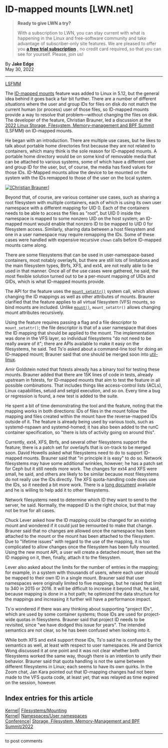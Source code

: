 # ID-mapped mounts [LWN.net]

> **Ready to give LWN a try?**
> 
> With a subscription to LWN, you can stay current with what is happening in the Linux and free-software community and take advantage of subscriber-only site features. We are pleased to offer you **[a free trial subscription](https://lwn.net/Promo/nst-trial/claim)** , no credit card required, so that you can see for yourself. Please, join us! 

By **Jake Edge**  
May 30, 2022 

* * *

[LSFMM](/Articles/lsfmm2022/)

The [ID-mapped mounts](/Articles/837566/) feature was added to Linux in 5.12, but the general idea behind it goes back a fair bit further. There are a number of different situations where the user and group IDs for files on disk do not match the current human (or process) user of those files, so ID-mapped mounts provide a way to resolve that problem—without changing the files on disk. The developer of the feature, Christian Brauner, led a discussion at the [2022 Linux Storage, Filesystem, Memory-management and BPF Summit](https://events.linuxfoundation.org/lsfmm/) (LSFMM) on ID-mapped mounts. 

He began with an introduction. There are multiple use cases, but he likes to talk about portable home directories first because they are not related to containers, which many think is the sole reason for ID-mapped mounts. A portable home directory would be on some kind of removable media that can be attached to various systems, some of which have a different user and group ID for the user, but, of course, the media has fixed values for those IDs. ID-Mapped mounts allow the device to be mounted on the system with the IDs remapped to those of the user on the local system. 

[ ![\[Christian Brauner\]](https://static.lwn.net/images/2022/lsfmm-brauner-sm.png) ](/Articles/896513/)

Beyond that, of course, are various container use cases, such as sharing a root filesystem with multiple containers, each of which is using its own user namespace with a different mapping for UID 0. Each of the containers needs to be able to access the files as "root", but UID 0 inside the namespace is mapped to some nonzero UID on the host system; an ID-mapped mount would enable that nonzero ID to be mapped to UID 0 for filesystem access. Similarly, sharing data between a host filesystem and one in a user namespace may require remapping the IDs. Some of these cases were handled with expensive recursive `chown` calls before ID-mapped mounts came along. 

There are some filesystems that can be used in user-namespace-based containers, most notably overlayfs, but there are still lots of limitations and the main filesystem types, Btrfs, XFS, and ext4, are not really able to be used in that manner. Once all of the use cases were gathered, he said, the most flexible solution turned out to be a per-mount mapping of UIDs and GIDs, which is what ID-mapped mounts provide. 

The API for the feature uses the [`mount_setattr()`](https://man7.org/linux/man-pages/man2/mount_setattr.2.html) system call, which allows changing the ID mappings as well as other attributes of mounts. Brauner clarified that the feature applies to all virtual filesystem (VFS) mounts, so bind mounts are included. Unlike [`mount()`](https://man7.org/linux/man-pages/man2/mount.2.html), `mount_setattr()` allows changing mount attributes recursively. 

Using the feature requires passing a flag and a file descriptor to `mount_setattr()`; the file descriptor is that of a user namespace that does the ID mapping that should be applied to the mount. The implementation was done in the VFS layer, so individual filesystems "do not need to be really aware of it"; there are APIs available to make it easy on the filesystems, he said. Ted Ts'o asked about a command-line tool for doing an ID-mapped mount; Brauner said that one should be merged soon into [util-linux](https://github.com/util-linux/util-linux). 

Amir Goldstein noted that fstests already has a binary tool for testing these mounts. Brauner added that there are 15K lines of code in tests, already upstream in fstests, for ID-mapped mounts that aim to test the feature in all possible combinations. That includes things like access-control lists (ACLs), Linux capabilities, setuid and setgid execution, and so on. Every time a bug or regression is found, a new test is added to the suite. 

He spent a bit of time demonstrating the tool and the feature, noting that the mapping works in both directions: IDs of files in the mount follow the mapping and files created within the mount have the reverse-mapped IDs outside of it. The feature is already being used by various tools, such as systemd-nspawn and systemd-homed; it has also been added to the runC container specification, so "there is lots of activity going on around this". 

Currently, ext4, XFS, Btrfs, and several other filesystems support the feature; there is a patch set for overlayfs that is on-track to be merged soon. David Howells asked what filesystems need to do to support ID-mapped mounts. Brauner said that "in principle it is easy" to do so. Network filesystems may have some additional wrinkles, however; he has a patch set for Ceph but it still needs more work. The changes for ext4 and XFS were small, he said, and others are likely to be similar because most filesystems do not really use the IDs directly. The XFS quota-handling code does use the IDs, so it needed a bit more work. There is a [long document](https://www.kernel.org/doc/html/latest/filesystems/idmappings.html) available and he is willing to help add it to other filesystems. 

Network filesystems need to determine which ID they want to send to the server, he said. Normally, the mapped ID is the right choice, but that may not be true for all cases. 

Chuck Lever asked how the ID mapping could be changed for an existing mount and wondered if it could just be remounted to make that change. Brauner said that no changes are allowed once the namespace has been attached to the mount or the mount has been attached to the filesystem. Due to "lifetime issues" with regard to the use of the mapping, it is too complicated to allow changes once the filesystem has been fully mounted. Using the new mount API, a user will create a detached mount, then set the ID mapping on it, then, finally, attach it to the filesystem. 

Lever also asked about the limits for the number of entries in the mapping; for example, in a system with thousands of users, where each user should be mapped to their own ID in a single mount. Brauner said that user namespaces were originally limited to five mappings, but he raised that limit to 340 in 2015 or 2016. It will be difficult to increase it beyond that, he said, because mapping is done in a hot path; he optimized the data structure for the mappings and increasing it further will have a performance impact. 

Ts'o wondered if there was any thinking about supporting "project IDs", which are used by some container systems; those IDs are used for project-wide quotas in filesystems. Brauner said that project ID needs to be revisited, since "we have dodged this issue for years". The intended semantics are not clear, so he has been confused when looking into it. 

While both XFS and ext4 support those IDs, Ts'o said he is confused by the semantics as well, at least with respect to user namespaces. He and Darrick Wong discussed it at one point and it was not clear whether both filesystems worked the same way, though there is an intention to unify their behavior. Brauner said that quota handling is not the same between different filesystems in Linux; each seems to have its own quirks. In the Zoom chat, Jan Kara pointed out that ID-mapping changes had not been made to the VFS quota code, at least yet; that was relayed as time expired on the session, however. 

  
Index entries for this article  
---  
[Kernel](/Kernel/Index)| [Filesystems/Mounting](/Kernel/Index#Filesystems-Mounting)  
[Kernel](/Kernel/Index)| [Namespaces/User namespaces](/Kernel/Index#Namespaces-User_namespaces)  
[Conference](/Archives/ConferenceIndex/)| [Storage, Filesystem, Memory-Management and BPF Summit/2022](/Archives/ConferenceIndex/#Storage_Filesystem_Memory-Management_and_BPF_Summit-2022)  
  


* * *

to post comments 
